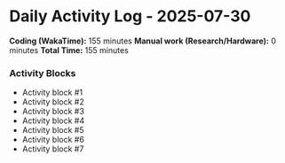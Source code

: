 # Daily Activity Log - 2025-07-30

**Coding (WakaTime):** 155 minutes
**Manual work (Research/Hardware):** 0 minutes
**Total Time:** 155 minutes

### Activity Blocks
- Activity block #1
- Activity block #2
- Activity block #3
- Activity block #4
- Activity block #5
- Activity block #6
- Activity block #7
